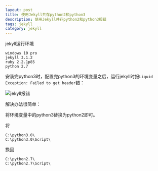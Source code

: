 ```yaml
---
layout: post
title: 使用Jekyll共存python2和python3
description: 使用Jekyll共存python2和python3报错
tags: jekyll
category: jekyll
---
```


jekyll运行环境

    windows 10 pro
    jekyll 3.1.2
    ruby 2.2.1p85
    python 2.7

安装完python3时，配置完python3的环境变量之后，运行jekyll时报`Liquid Exception: Failed to get header`错：


![jekyll报错](https://raw.githubusercontent.com/javaor/javaor.github.io/master/pictures/jekyll/use-jekyll-with-python2-3.png)

解决办法很简单：

将环境变量中的python3替换为python2即可。

将

```
C:\python3.0\
C:\python3.0\Script\
```
换回

```
C:\python2.7\
C:\python2.7\Script\
```




